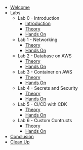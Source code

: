 - [Welcome](/0_welcome)
- Labs
  - Lab 0 - Introduction
    - [Introduction](/labs/introduction)
    - [Theory](/labs/lab_0/0_theory)
    - [Hands On](/labs/lab_0/1_hands_on)
  - Lab 1 - Networking
    - [Theory](/labs/lab_1/0_theory)
    - [Hands On](/labs/lab_1/1_hands_on)
  - Lab 2 - Database on AWS
    - [Theory](/labs/lab_3/0_theory)
    - [Hands On](/labs/lab_3/1_hands_on)
  - Lab 3 - Container on AWS
    - [Theory](/labs/lab_4/0_theory)
    - [Hands On](/labs/lab_4/1_hands_on)
  - Lab 4 - Secrets and Security
    - [Theory](/labs/lab_5/0_theory)
    - [Hands On](/labs/lab_5/1_hands_on)
  - Lab 5 - CI/CD with CDK
    - [Theory](/labs/lab_10/0_theory)
    - [Hands On](/labs/lab_10/1_hands_on)
  - Lab 6 - Custom Contructs
    - [Theory](/labs/lab_9/0_theory)
    - [Hands On](/labs/lab_9/1_hands_on)
- [Conclusion](/2_conclusion)
- [Clean Up](/3_cleanup)

